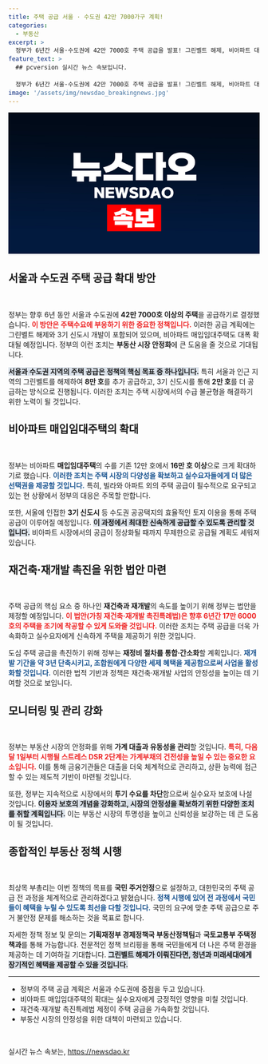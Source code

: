 ```yaml
---
title: 주택 공급 서울 · 수도권 42만 7000가구 계획!
categories:
  - 부동산
excerpt: >
  정부가 6년간 서울·수도권에 42만 7000호 주택 공급을 발표! 그린벨트 해제, 비아파트 대폭 확대 등 주거 안정화의 새로운 전환점이 기대됩니다. 클릭하고 자세한 소식 확인하세요!
feature_text: >
  ## pcversion 실시간 뉴스 속보입니다.

  정부가 6년간 서울·수도권에 42만 7000호 주택 공급을 발표! 그린벨트 해제, 비아파트 대폭 확대 등 주거 안정화의 새로운 전환점이 기대됩니다. 클릭하고 자세한 소식 확인하세요!
image: '/assets/img/newsdao_breakingnews.jpg'
---
```


<p><img src="/assets/img/newsdao_breakingnews.jpg" alt="pcversion 속보" /></p>

<h2 data-ke-size="size26">서울과 수도권 주택 공급 확대 방안</h2>

<p data-ke-size="size16">&nbsp;</p>

<p>정부는 향후 6년 동안 서울과 수도권에 <strong>42만 7000호 이상의 주택</strong>을 공급하기로 결정했습니다. <b><span style="color: #ee2323;">이 방안은 주택수요에 부응하기 위한 중요한 정책입니다.</span></b> 이러한 공급 계획에는 그린벨트 해제와 3기 신도시 개발이 포함되어 있으며, 비아파트 매입임대주택도 대폭 확대될 예정입니다. 정부의 이런 조치는 <strong>부동산 시장 안정화</strong>에 큰 도움을 줄 것으로 기대됩니다.</p>

<p><b><span style="background-color: #21538527;">서울과 수도권 지역의 주택 공급은 정책의 핵심 목표 중 하나입니다.</span></b> 특히 서울과 인근 지역의 그린벨트를 해제하여 <strong>8만 호</strong>를 추가 공급하고, 3기 신도시를 통해 <strong>2만 호</strong>를 더 공급하는 방식으로 진행됩니다. 이러한 조치는 주택 시장에서의 수급 불균형을 해결하기 위한 노력이 될 것입니다.</p>

<h2 data-ke-size="size26">비아파트 매입임대주택의 확대</h2>

<p data-ke-size="size16">&nbsp;</p>

<p>정부는 비아파트 <strong>매입임대주택</strong>의 수를 기존 12만 호에서 <strong>16만 호 이상</strong>으로 크게 확대하기로 했습니다. <b><span style="color: #1a5490;">이러한 조치는 주택 시장의 다양성을 확보하고 실수요자들에게 더 많은 선택권을 제공할 것입니다.</span></b> 특히, 빌라와 아파트 외의 주택 공급이 필수적으로 요구되고 있는 현 상황에서 정부의 대응은 주목할 만합니다.</p>

<p>또한, 서울에 인접한 <strong>3기 신도시</strong> 등 수도권 공공택지의 효율적인 토지 이용을 통해 주택 공급이 이루어질 예정입니다. <b><span style="background-color: #21538527;">이 과정에서 최대한 신속하게 공급할 수 있도록 관리할 것입니다.</span></b> 비아파트 시장에서의 공급이 정상화될 때까지 무제한으로 공급될 계획도 세워져 있습니다.</p>

<h2 data-ke-size="size26">재건축·재개발 촉진을 위한 법안 마련</h2>

<p data-ke-size="size16">&nbsp;</p>

<p>주택 공급의 핵심 요소 중 하나인 <strong>재건축과 재개발</strong>의 속도를 높이기 위해 정부는 법안을 제정할 예정입니다. <b><span style="color: #ee2323;">이 법안(가칭 재건축·재개발 촉진특례법)은 향후 6년간 17만 6000호의 주택을 조기에 착공할 수 있게 도와줄 것입니다.</span></b> 이러한 조치는 주택 공급을 더욱 가속화하고 실수요자에게 신속하게 주택을 제공하기 위한 것입니다.</p>

<p>도심 주택 공급을 촉진하기 위해 정부는 <strong>재정비 절차를 통합·간소화</strong>할 계획입니다. <b><span style="color: #1a5490;">재개발 기간을 약 3년 단축시키고, 조합원에게 다양한 세제 혜택을 제공함으로써 사업을 활성화할 것입니다.</span></b> 이러한 법적 기반과 정책은 재건축·재개발 사업의 안정성을 높이는 데 기여할 것으로 보입니다.</p>

<h2 data-ke-size="size26">모니터링 및 관리 강화</h2>

<p data-ke-size="size16">&nbsp;</p>

<p>정부는 부동산 시장의 안정화를 위해 <strong>가계 대출과 유동성을 관리</strong>할 것입니다. <b><span style="color: #ee2323;">특히, 다음 달 1일부터 시행될 스트레스 DSR 2단계는 가계부채의 건전성을 높일 수 있는 중요한 요소입니다.</span></b> 이를 통해 금융기관들은 대출을 더욱 체계적으로 관리하고, 상환 능력에 접근할 수 있는 제도적 기반이 마련될 것입니다.</p>

<p>또한, 정부는 지속적으로 시장에서의 <strong>투기 수요를 차단</strong>함으로써 실수요자 보호에 나설 것입니다. <b><span style="background-color: #21538527;">이용자 보호의 개념을 강화하고, 시장의 안정성을 확보하기 위한 다양한 조치를 취할 계획입니다.</span></b> 이는 부동산 시장의 투명성을 높이고 신뢰성을 보강하는 데 큰 도움이 될 것입니다.</p>

<h2 data-ke-size="size26">종합적인 부동산 정책 시행</h2>

<p data-ke-size="size16">&nbsp;</p>

<p>최상목 부총리는 이번 정책의 목표를 <strong>국민 주거안정</strong>으로 설정하고, 대한민국의 주택 공급 전 과정을 체계적으로 관리하겠다고 밝혔습니다. <b><span style="color: #1a5490;">정책 시행에 있어 전 과정에서 국민들이 혜택을 누릴 수 있도록 최선을 다할 것입니다.</span></b> 국민의 요구에 맞춘 주택 공급으로 주거 불안정 문제를 해소하는 것을 목표로 합니다.</p>

<p>자세한 정책 정보 및 문의는 <strong>기획재정부 경제정책국 부동산정책팀</strong>과 <strong>국토교통부 주택정책과</strong>를 통해 가능합니다. 전문적인 정책 브리핑을 통해 국민들에게 더 나은 주택 환경을 제공하는 데 기여하길 기대합니다. <b><span style="background-color: #21538527;">그린벨트 해제가 이뤄진다면, 청년과 미래세대에게 장기적인 혜택을 제공할 수 있을 것입니다.</span></b></p>

<hr/>

<ul>
    <li>정부의 주택 공급 계획은 서울과 수도권에 중점을 두고 있습니다.</li>
    <li>비아파트 매입임대주택의 확대는 실수요자에게 긍정적인 영향을 미칠 것입니다.</li>
    <li>재건축·재개발 촉진특례법 제정이 주택 공급을 가속화할 것입니다.</li>
    <li>부동산 시장의 안정성을 위한 대책이 마련되고 있습니다.</li>
</ul>

<p data-ke-size="size16">&nbsp;</p>
실시간 뉴스 속보는, <a href="https://newsdao.kr" rel="dofollow">https://newsdao.kr</a>


